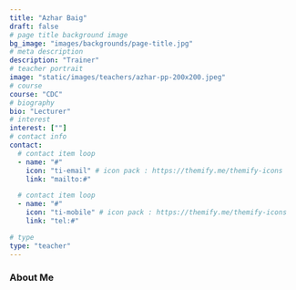 ```yaml
---
title: "Azhar Baig"
draft: false
# page title background image
bg_image: "images/backgrounds/page-title.jpg"
# meta description
description: "Trainer"
# teacher portrait
image: "static/images/teachers/azhar-pp-200x200.jpeg"
# course
course: "CDC"
# biography
bio: "Lecturer"
# interest
interest: [""]
# contact info
contact:
  # contact item loop
  - name: "#"
    icon: "ti-email" # icon pack : https://themify.me/themify-icons
    link: "mailto:#"

  # contact item loop
  - name: "#"
    icon: "ti-mobile" # icon pack : https://themify.me/themify-icons
    link: "tel:#"

# type
type: "teacher"
---
```


### About Me


